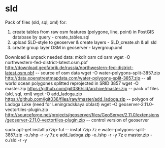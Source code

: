 # sld
Pack of files (sld, sql, xml) for:
1. create tables from raw osm features (polygone, line, point) in PostGIS database by query - create_tables.sql
2. upload SLD-style to geoserver & create layers - SLD_create.sh & all sld
3. create group layer OSM in geoserver - layergroup.xml

Download & unpack needed data:
mkdir osm
cd osm
wget -O northwestern-fed-district-latest.osm.pbf http://download.geofabrik.de/russia/northwestern-fed-district-latest.osm.pbf  -- source of osm data
wget -O water-polygons-split-3857.zip http://data.openstreetmapdata.com/water-polygons-split-3857.zip -- all world ocean polygones splitted reprojected in SRID 3857
wget -O master.zip https://github.com/igit036/sld/archive/master.zip -- pack of files (sld, sql, xml)
wget -O add_ladoga.zip https://github.com/igit036/files/raw/master/add_ladoga.zip -- polygon of Ladoga Lake (need for Leningradskaya oblast)
wget -O geoserver-2.11.0-vectortiles-plugin.zip http://sourceforge.net/projects/geoserver/files/GeoServer/2.11.0/extensions/geoserver-2.11.0-vectortiles-plugin.zip -- control version of geoserver

sudo apt-get install p7zip-ful  -- instal 7zip
7z e water-polygons-split-3857.zip -o./shp -r -y
7z e add_ladoga.zip -o./shp -r -y
7z e master.zip -o./sld -r -y
